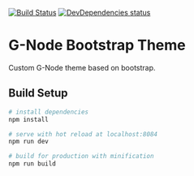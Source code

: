[![Build Status](https://travis-ci.org/G-Node/gnode-bootstrap-theme.svg?branch=master)](https://travis-ci.org/G-Node/gnode-bootstrap-theme)
[![DevDependencies status](https://david-dm.org/G-Node/gnode-bootstrap-theme/dev-status.svg)](https://david-dm.org/G-Node/gnode-bootstrap-theme/dev-status.svg)

# G-Node Bootstrap Theme

Custom G-Node theme based on bootstrap.

## Build Setup

``` bash
# install dependencies
npm install

# serve with hot reload at localhost:8084
npm run dev

# build for production with minification
npm run build
```
